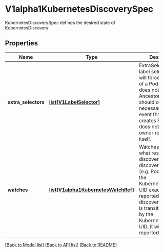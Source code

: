 # V1alpha1KubernetesDiscoverySpec

KubernetesDiscoverySpec defines the desired state of KubernetesDiscovery
## Properties
Name | Type | Description | Notes
------------ | ------------- | ------------- | -------------
**extra_selectors** | [**list[V1LabelSelector]**](V1LabelSelector.md) | ExtraSelectors are label selectors that will force discovery of a Pod even if it does not match the AncestorUID.  This should only be necessary in the event that a CRD creates Pods but does not set an owner reference to itself. | [optional] 
**watches** | [**list[V1alpha1KubernetesWatchRef]**](V1alpha1KubernetesWatchRef.md) | Watches determine what resources are discovered.  If a discovered resource (e.g. Pod) matches the KubernetesWatchRef UID exactly, it will be reported. If a discovered resource is transitively owned by the KubernetesWatchRef UID, it will be reported. | 

[[Back to Model list]](../README.md#documentation-for-models) [[Back to API list]](../README.md#documentation-for-api-endpoints) [[Back to README]](../README.md)


